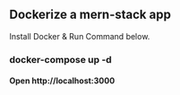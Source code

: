 ## Dockerize a mern-stack app

Install Docker & Run Command below.

### docker-compose up -d

#### Open http://localhost:3000
